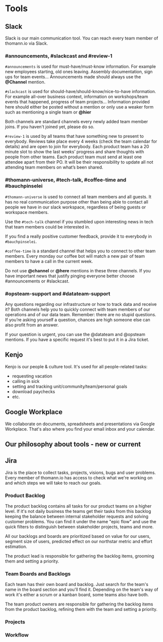 # Tools 

## Slack 

Slack is our main communication tool. You can reach every team member of thomann.io via Slack.

### #announcements, #slackcast and #review-1

`#announcements` is used for must-have/must-know information. For example new employees starting, old ones leaving. Assembly documentation, sign ups for team events... Announcements made should always use the **@Channel** mention.

`#slackcast` is used for should-have/should-know/nice-to-have information. For example all-over business context, information on workshops/team events that happened, progress of team projects... Information provided here should either be posted without a mention or only use a weaker form such as mentioning a single team or **@hier**

Both channels are standard channels every newly added team member joins. If you haven't joined yet, please do so.

`#review-1` is used by all teams that have something new to present to everybody. Reviews take place every 4 weeks (check the team calendar for details) and are open to join for everybody. Each product team has a 20 minute slot to show the last weeks’ progress and share thoughts with people from other teams. Each product team must send at least one attendee apart from their PO. It will be their responsibility to update all not attending team members on what’s been shared.

### #thomann-universe, #tech-talk, #coffee-time and #bauchpinselei

`#thomann-universe` is used to connect all team members and all guests. It has no real communication purpose other than being able to contact all people we have in our slack workspace, regardless of being guests or workspace members.

Use the `#tech-talk` channel if you stumbled upon interesting news in tech that team members could be interested in.

If you find a really positive customer feedback, provide it to everybody in `#bauchpinselei`.

`#coffee-time` is a standard channel that helps you to connect to other team members. Every monday our coffee bot will match a new pair of team members to have a call in the current week.

Do not use **@channel** or **@here** mentions in these three channels. If you have important news that justify pinging everyone better choose #announcements or #slackcast.

### #opsteam-support and #datateam-support

Any questions regarding our infrastructure or how to track data and receive it? Both channels help you to quickly connect with team members of our operations and of our data team. Remember: there are no stupid questions. If you’re asking yourself a question, chances are high someone else can also profit from an answer.

If your question is urgent, you can use the @datateam and @opsteam mentions. If you have a specific request it's best to put it in a Jira ticket.

## Kenjo

Kenjo is our people & culture tool. It's used for all people-related tasks:
- requesting vacation
- calling in sick
- setting and tracking unit/community/team/personal goals
- download paychecks
- etc.

## Google Workplace

We collaborate on documents, spreadsheets and presentations via Google Workplace. That's also where you find your email inbox and your calendar. 

## Our philosophy about tools - new or current

## Jira

Jira is the place to collect tasks, projects, visions, bugs and user problems. Every member of thomann.io has access to check what we're working on and which steps we will take to reach our goals.

### Product Backlog

The product backlog contains all tasks for our product teams on a higher level. If it's not daily business the teams get their tasks from this backlog keeping the balance between internal stakeholder requests and solving customer problems. You can find it under the name "epic flow" and use the quick filters to distinguish between stakeholder projects, teams and more.

All our backlogs and boards are prioritized based on value for our users, segment size of users, predicted effect on our northstar metric and effort estimation.

The product lead is responsible for gathering the backlog items, grooming them and setting a priority.

### Team Boards and Backlogs

Each team has their own board and backlog. Just search for the team's name in the board section and you'll find it. Depending on the team's way of work it's either a scrum or a kanban board, some teams also have both.

The team product owners are responsible for gathering the backlog items from the product backlog, refining them with the team and setting a priority.

### Projects

### Workflow
